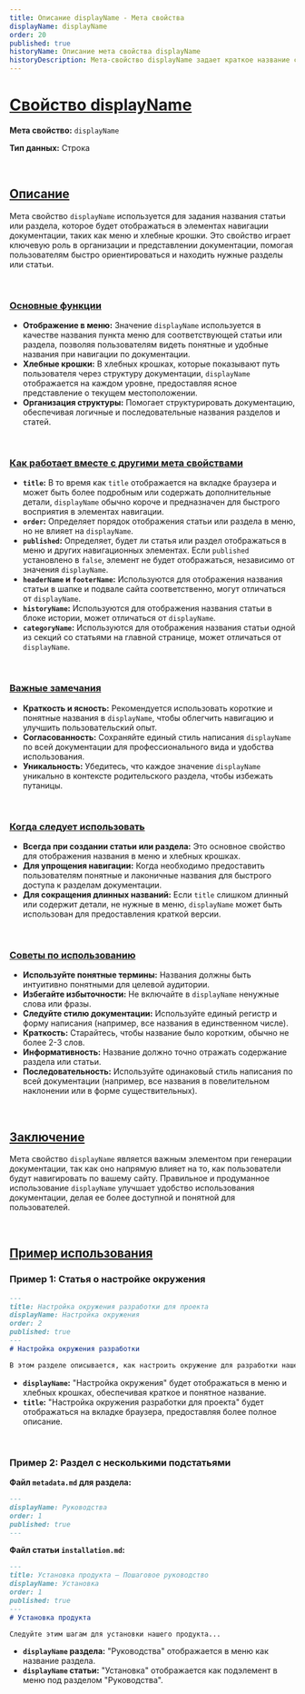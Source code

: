 ```yaml
---
title: Описание displayName - Мета свойства
displayName: displayName
order: 20
published: true
historyName: Описание мета свойства displayName
historyDescription: Мета-свойство displayName задает краткое название статьи для отображения в меню и навигации документации.
---
```


# [Свойство displayName](main)

**Мета свойство:** `displayName`

**Тип данных:** Строка

<br/>

## [Описание](description)

Мета свойство `displayName` используется для задания названия статьи или раздела, которое будет отображаться в элементах навигации документации,
таких как меню и хлебные крошки. Это свойство играет ключевую роль в организации и представлении документации, помогая пользователям быстро
ориентироваться и находить нужные разделы или статьи.

<br/>

### [Основные функции](basic-functions)

- **Отображение в меню:** Значение `displayName` используется в качестве названия пункта меню для соответствующей статьи или раздела, позволяя
пользователям видеть понятные и удобные названия при навигации по документации.
- **Хлебные крошки:** В хлебных крошках, которые показывают путь пользователя через структуру документации, `displayName` отображается на каждом
уровне, предоставляя ясное представление о текущем местоположении.
- **Организация структуры:** Помогает структурировать документацию, обеспечивая логичные и последовательные названия разделов и статей.

<br/>

### [Как работает вместе с другими мета свойствами](with-other-properties)

- **`title`:** В то время как `title` отображается на вкладке браузера и может быть более подробным или содержать дополнительные детали,
`displayName` обычно короче и предназначен для быстрого восприятия в элементах навигации.
- **`order`:** Определяет порядок отображения статьи или раздела в меню, но не влияет на `displayName`.
- **`published`:** Определяет, будет ли статья или раздел отображаться в меню и других навигационных элементах. Если `published` установлено
в `false`, элемент не будет отображаться, независимо от значения `displayName`.
- **`headerName` и `footerName`:** Используются для отображения названия статьи в шапке и подвале сайта соответственно, могут отличаться от `displayName`.
- **`historyName`:** Используются для отображения названия статьи в блоке истории, может отличаться от `displayName`.
- **`categoryName`:** Используются для отображения названия статьи одной из секций со статьями на главной странице, может отличаться от `displayName`.

<br/>

### [Важные замечания](notes)

- **Краткость и ясность:** Рекомендуется использовать короткие и понятные названия в `displayName`, чтобы облегчить навигацию
и улучшить пользовательский опыт.
- **Согласованность:** Сохраняйте единый стиль написания `displayName` по всей документации для профессионального вида и удобства использования.
- **Уникальность:** Убедитесь, что каждое значение `displayName` уникально в контексте родительского раздела, чтобы избежать путаницы.

<br/>

### [Когда следует использовать](when-to-use)

- **Всегда при создании статьи или раздела:** Это основное свойство для отображения названия в меню и хлебных крошках.
- **Для упрощения навигации:** Когда необходимо предоставить пользователям понятные и лаконичные названия для быстрого доступа к разделам документации.
- **Для сокращения длинных названий:** Если `title` слишком длинный или содержит детали, не нужные в меню, `displayName` может быть использован для предоставления краткой версии.

<br/>

### [Советы по использованию](advice)

- **Используйте понятные термины:** Названия должны быть интуитивно понятными для целевой аудитории.
- **Избегайте избыточности:** Не включайте в `displayName` ненужные слова или фразы.
- **Следуйте стилю документации:** Используйте единый регистр и форму написания (например, все названия в единственном числе).
- **Краткость:** Старайтесь, чтобы название было коротким, обычно не более 2-3 слов.
- **Информативность:** Название должно точно отражать содержание раздела или статьи.
- **Последовательность:** Используйте одинаковый стиль написания по всей документации (например, все названия в повелительном наклонении
  или в форме существительных).

<br/>

## [Заключение](conclusion)

Мета свойство `displayName` является важным элементом при генерации документации, так как оно напрямую влияет на то, как пользователи будут
навигировать по вашему сайту. Правильное и продуманное использование `displayName` улучшает удобство использования документации, делая ее более
доступной и понятной для пользователей.

<br/>

## [Пример использования](examples)

### Пример 1: Статья о настройке окружения

```md
---
title: Настройка окружения разработки для проекта
displayName: Настройка окружения
order: 2
published: true
---
# Настройка окружения разработки

В этом разделе описывается, как настроить окружение для разработки нашего проекта...
```

- **`displayName`:** "Настройка окружения" будет отображаться в меню и хлебных крошках, обеспечивая краткое и понятное название.
- **`title`:** "Настройка окружения разработки для проекта" будет отображаться на вкладке браузера, предоставляя более полное описание.

<br/>

### Пример 2: Раздел с несколькими подстатьями

**Файл `metadata.md` для раздела:**

```md
---
displayName: Руководства
order: 1
published: true
---
```

**Файл статьи `installation.md`:**

```md
---
title: Установка продукта — Пошаговое руководство
displayName: Установка
order: 1
published: true
---
# Установка продукта

Следуйте этим шагам для установки нашего продукта...
```

- **`displayName` раздела:** "Руководства" отображается в меню как название раздела.
- **`displayName` статьи:** "Установка" отображается как подэлемент в меню под разделом "Руководства".
